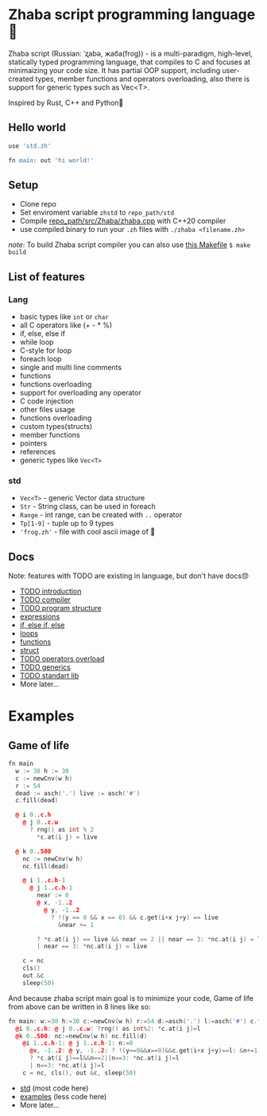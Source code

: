 # Zhaba script programming language🐸

Zhaba script (Russian: ˈʐabə, жаба(frog)) - is a multi-paradigm, high-level, statically typed programming language, that compiles to C and focuses at minimaizing your code size. It has partial OOP support, including user-created types, member functions and operators overloading, also there is support for generic types such as Vec\<T\>.

Inspired by Rust, C++ and Python🐍

## Hello world

```ruby
use 'std.zh'

fn main: out 'hi world!'
```

## Setup

- Clone repo
- Set enviroment variable `zhstd` to `repo_path/std`
- Compile [repo_path/src/Zhaba/zhaba.cpp](./Src/Zhaba/zhaba.cpp) with C++20 compiler
- use compiled binary to run your `.zh` files with `./zhaba <filename.zh>`

_note_: To build Zhaba script compiler you can also use [this Makefile](./Src/Zhaba/Makefile) `$ make build`

## List of features

### Lang

- basic types like `int` or `char`
- all C operators like (+ - \* %)
- if, else, else if
- while loop
- C-style for loop
- foreach loop
- single and multi line comments
- functions
- functions overloading
- support for overloading any operator
- C code injection
- other files usage
- functions overloading
- custom types(structs)
- member functions
- pointers
- references
- generic types like `Vec<T>`

### std

- `Vec<T>` - generic Vector data structure
- `Str` - String class, can be used in foreach
- `Range` - int range, can be created with `..` operator
- `Tp[1-9]` - tuple up to 9 types
- `'frog.zh'` - file with cool ascii image of 🐸
## Docs

Note: features with TODO are existing in language, but don't have docs😞

- [TODO introduction](./docs/introduction.md)
- [TODO compiler](./docs/compiler.md)
- [TODO program structure](./docs/program.md)
- [expressions](./docs/expressions.md)
- [if, else if, else](./docs/if.md)
- [loops](./docs/loops.md)
- [functions](./docs/functions.md)
- [struct](./docs/struct.md)
- [TODO operators overload](./docs/operators_overload.md)
- [TODO generics](./docs/generics.md)
- [TODO standart lib](./docs/std.md)
- More later...

# Examples

## Game of life

```c++
fn main
  w := 30 h := 30
  c := newCnv(w h)
  r := 54
  dead := asch('.') live := asch('#')
  c.fill(dead)

  @ i 0..c.h
    @ j 0..c.w
      ? rng() as int % 2
        *c.at(i j) = live

  @ k 0..500
    nc := newCnv(w h)
    nc.fill(dead)

    @ i 1..c.h-1
      @ j 1..c.h-1
        near := 0
        @ x, -1..2
          @ y, -1..2
            ? !(y == 0 && x == 0) && c.get(i+x j+y) == live
              &near += 1

        ? *c.at(i j) == live && near == 2 || near == 3: *nc.at(i j) = live
        | near == 3: *nc.at(i j) = live

    c = nc
    cls()
    out &c
    sleep(50)
```

And because zhaba script main goal is to minimize your code, Game of life from above can be written in 8 lines like so:

```c++
fn main: w:=30 h:=30 c:=newCnv(w h) r:=54 d:=asch('.') l:=asch('#') c.fill(d)
  @i 0..c.h: @ j 0..c.w: ?rng() as int%2: *c.at(i j)=l
  @k 0..500: nc:=newCnv(w h) nc.fill(d)
    @i 1..c.h-1: @ j 1..c.h-1: n:=0
      @x, -1..2: @ y, -1..2: ? !(y==0&&x==0)&&c.get(i+x j+y)==l: &n+=1
      ? *c.at(i j)==l&&n==2||n==3: *nc.at(i j)=l
      | n==3: *nc.at(i j)=l
    c = nc, cls(), out &c, sleep(50)
```

- [std](./std) (most code here)
- [examples](./examples) (less code here)
- More later...
